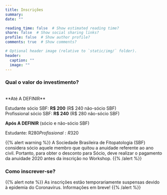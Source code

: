 ```yaml
---
title: Inscrições 
summary: 
date: ""

reading_time: false  # Show estimated reading time?
share: false  # Show social sharing links?
profile: false  # Show author profile?
comments: true  # Show comments?

# Optional header image (relative to `static/img/` folder).
header:
  caption: ""
  image: ""
---
```


<h3>Qual o valor do investimento?</h3>

<br>
**Até A DEFINIR**

Estudante sócio SBF:      **R$ 200**  (R$ 240 não-sócio SBF)  
Profissional sócio SBF:   **R$ 240**  (R$ 280 não-sócio SBF)


**Após A DEFINIR** (sócio e não-sócio SBF)  

Estudante: R$280  
Profissional: R$320

{{% alert warning %}}
A Sociedade Brasileira de Fitopatologia (SBF) considera sócio aquele membro que quitou a anuidade referente ao ano civil. Portanto, para obter o desconto para Sócio, deve realizar o pagamento da anuidade 2020 antes da inscrição no Workshop.
{{% /alert  %}}


<h3>Como inscrever-se?</h3>

{{% alert note %}}
As inscrições estão temporariamente suspensas devido à epidemia do Coronavírus. Informações em breve! 
{{% /alert  %}}





